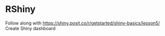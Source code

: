 # RShiny
Follow along with https://shiny.posit.co/r/getstarted/shiny-basics/lesson5/
Create Shiny dashboard 

